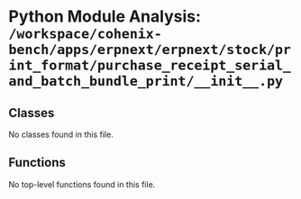 # Python Module Analysis: `/workspace/cohenix-bench/apps/erpnext/erpnext/stock/print_format/purchase_receipt_serial_and_batch_bundle_print/__init__.py`

## Classes

No classes found in this file.


## Functions

No top-level functions found in this file.
